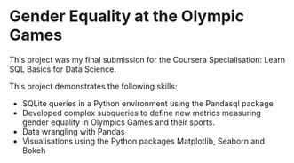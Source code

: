 # Gender Equality at the Olympic Games

This project was my final submission for the Coursera Specialisation: Learn SQL Basics for Data Science. 

This project demonstrates the following skills:
 - SQLite queries in a Python environment using the Pandasql package
 - Developed complex subqueries to define new metrics measuring gender equality in Olympics Games and their sports.
 - Data wrangling with Pandas
 - Visualisations using the Python packages Matplotlib, Seaborn and Bokeh
